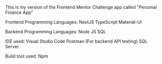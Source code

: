 This is my version of the Frontend Mentor Challenge app called "Personal Finance App"

Frontend Programming Languages:
NextJS
TypeScript
Material-UI

Backend Programming Languages:
Node JS
SQL

IDE used:
Visual Studio Code
Postman (For backend API testing)
SQL Server

Build tool used:
Npm
